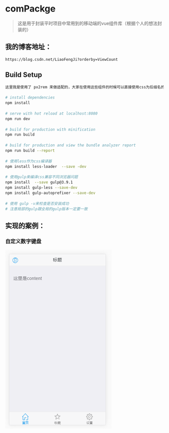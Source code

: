 # comPackge

> 这是用于封装平时项目中常用到的移动端的vue组件库（根据个人的想法封装的）


## 我的博客地址：
    https://blog.csdn.net/LiaoFengJi?orderby=ViewCount

    
## Build Setup

``` bash
这里我是使用了 px2rem 来做适配的，大家在使用这些组件的时候可以直接使用css为后缀名的样式文件

# install dependencies
npm install

# serve with hot reload at localhost:8080
npm run dev

# build for production with minification
npm run build

# build for production and view the bundle analyzer report
npm run build --report

# 使用less作为css编译器
npm install less-loader  --save -dev

# 使用gulp来编译css兼容不同浏览器问题
npm install  --save gulp@3.9.1
npm install gulp-less --save-dev
npm install gulp-autoprefixer --save-dev

# 使用 gulp -v来检查是否安装成功
# 注意局部的gulp跟全局的gulp版本一定要一致
```
## 实现的案例：

### 自定义数字键盘
![Image text](https://raw.githubusercontent.com/hongmaju/light7Local/master/img/productShow/20170518152848.png)